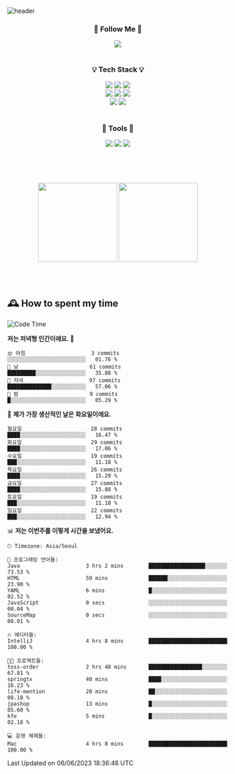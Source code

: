 ![header](https://capsule-render.vercel.app/api?type=waving&color=0:FFE29F,50:FFA99F,100:FF719A&height=300&fontAlignY=40&section=header&text=sung%20eun&fontSize=80&fontColor=FFFFFF)

<div align="center">
	<h3>🐹  Follow Me  🐹</h3>
	<a href="https://velog.io/@saeun05" target="_blank"><img src="https://img.shields.io/badge/Velog-20C997?style=flat&logo=velog&logoColor=white"/></a><br><br>
	<h3>💡  Tech Stack  💡</h3>
	<img src="https://img.shields.io/badge/Java-0078D4?style=flat"/>
	<img src="https://img.shields.io/badge/Spring-6DB33F?style=flat&logo=spring&logoColor=white"/>
	<img src="https://img.shields.io/badge/SpringBoot-6DB33F?style=flat&logo=springboot&logoColor=white"/><br>
	<img src="https://img.shields.io/badge/HTML5-E34F26?style=flat&logo=html5&logoColor=white"/>
	<img src="https://img.shields.io/badge/CSS3-1572B6?style=flat&logo=css3&logoColor=white"/>
	<img src="https://img.shields.io/badge/jQuery-0769AD?style=flat&logo=jquery&logoColor=white"/><br>
	<img src="https://img.shields.io/badge/MySQL-4479A1?style=flat&logo=mysql&logoColor=white"/>
	<img src="https://img.shields.io/badge/oracle-F80000?style=flat&logo=oracle&logoColor=white"/><br><br>
	<h3>🔦  Tools  🔦</h3>
	<img src="https://img.shields.io/badge/intelliJ IDEA-000000?style=flat&logo=intellijidea&logoColor=white"/>
	<img src="https://img.shields.io/badge/Notion-F9DC3E?style=flat&logo=notion&logoColor=white"/>
	<img src="https://img.shields.io/badge/Git-F05032?style=flat&logo=git&logoColor=white"/><br><br>
</div>

<br><br>

<div align="center">
  <img style="height:180px" src="https://github-readme-stats.vercel.app/api?username=sungeunn&show_icons=true&theme=omni&locale=kr"/>
  <img style="height:180px" src="https://github-readme-stats.vercel.app/api/top-langs/?username=sungeunn&theme=omni&layout=compact&locale=kr"/>
</div>

<br><br>

## 🕰 How to spent my time
<!--START_SECTION:waka-->
![Code Time](http://img.shields.io/badge/Code%20Time-4%20hrs%208%20mins-blue)

**저는 저녁형 인간이에요. 🦉** 

```text
🌞 아침                     3 commits           ░░░░░░░░░░░░░░░░░░░░░░░░░   01.76 % 
🌆 낮　                     61 commits          █████████░░░░░░░░░░░░░░░░   35.88 % 
🌃 저녁                     97 commits          ██████████████░░░░░░░░░░░   57.06 % 
🌙 밤　                     9 commits           █░░░░░░░░░░░░░░░░░░░░░░░░   05.29 % 
```
📅 **제가 가장 생산적인 날은 화요일이에요.** 

```text
월요일                      28 commits          ████░░░░░░░░░░░░░░░░░░░░░   16.47 % 
화요일                      29 commits          ████░░░░░░░░░░░░░░░░░░░░░   17.06 % 
수요일                      19 commits          ███░░░░░░░░░░░░░░░░░░░░░░   11.18 % 
목요일                      26 commits          ████░░░░░░░░░░░░░░░░░░░░░   15.29 % 
금요일                      27 commits          ████░░░░░░░░░░░░░░░░░░░░░   15.88 % 
토요일                      19 commits          ███░░░░░░░░░░░░░░░░░░░░░░   11.18 % 
일요일                      22 commits          ███░░░░░░░░░░░░░░░░░░░░░░   12.94 % 
```


📊 **저는 이번주를 이렇게 시간을 보냈어요.** 

```text
🕑︎ Timezone: Asia/Seoul

💬 프로그래밍 언어들: 
Java                     3 hrs 2 mins        ██████████████████░░░░░░░   73.53 % 
HTML                     59 mins             ██████░░░░░░░░░░░░░░░░░░░   23.90 % 
YAML                     6 mins              █░░░░░░░░░░░░░░░░░░░░░░░░   02.52 % 
JavaScript               0 secs              ░░░░░░░░░░░░░░░░░░░░░░░░░   00.04 % 
SourceMap                0 secs              ░░░░░░░░░░░░░░░░░░░░░░░░░   00.01 % 

🔥 에디터들: 
IntelliJ                 4 hrs 8 mins        █████████████████████████   100.00 % 

🐱‍💻 프로젝트들: 
toss-order               2 hrs 48 mins       █████████████████░░░░░░░░   67.81 % 
springtx                 40 mins             ████░░░░░░░░░░░░░░░░░░░░░   16.23 % 
life-mention             20 mins             ██░░░░░░░░░░░░░░░░░░░░░░░   08.18 % 
jpashop                  13 mins             █░░░░░░░░░░░░░░░░░░░░░░░░   05.60 % 
kfe                      5 mins              █░░░░░░░░░░░░░░░░░░░░░░░░   02.18 % 

💻 운영 체제들: 
Mac                      4 hrs 8 mins        █████████████████████████   100.00 % 
```


 Last Updated on 06/06/2023 18:36:46 UTC
<!--END_SECTION:waka-->
